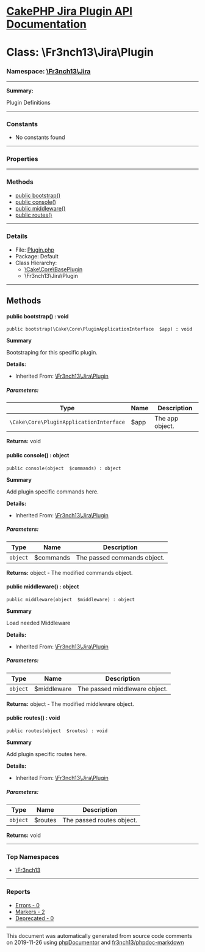 # [CakePHP Jira Plugin API Documentation](../home.md)

# Class: \Fr3nch13\Jira\Plugin
### Namespace: [\Fr3nch13\Jira](../namespaces/Fr3nch13.Jira.md)
---
**Summary:**

Plugin Definitions

---
### Constants
* No constants found
---
### Properties
---
### Methods
* [public bootstrap()](../classes/Fr3nch13.Jira.Plugin.md#method_bootstrap)
* [public console()](../classes/Fr3nch13.Jira.Plugin.md#method_console)
* [public middleware()](../classes/Fr3nch13.Jira.Plugin.md#method_middleware)
* [public routes()](../classes/Fr3nch13.Jira.Plugin.md#method_routes)
---
### Details
* File: [Plugin.php](../files/Plugin.md)
* Package: Default
* Class Hierarchy: 
  * [\Cake\Core\BasePlugin]()
  * \Fr3nch13\Jira\Plugin

---
## Methods
<a name="method_bootstrap" class="anchor"></a>
#### public bootstrap() : void

```
public bootstrap(\Cake\Core\PluginApplicationInterface  $app) : void
```

**Summary**

Bootstraping for this specific plugin.

**Details:**
* Inherited From: [\Fr3nch13\Jira\Plugin](../classes/Fr3nch13.Jira.Plugin.md)
##### Parameters:
| Type | Name | Description |
| ---- | ---- | ----------- |
| <code>\Cake\Core\PluginApplicationInterface</code> | $app  | The app object. |

**Returns:** void


<a name="method_console" class="anchor"></a>
#### public console() : object

```
public console(object  $commands) : object
```

**Summary**

Add plugin specific commands here.

**Details:**
* Inherited From: [\Fr3nch13\Jira\Plugin](../classes/Fr3nch13.Jira.Plugin.md)
##### Parameters:
| Type | Name | Description |
| ---- | ---- | ----------- |
| <code>object</code> | $commands  | The passed commands object. |

**Returns:** object - The modified commands object.


<a name="method_middleware" class="anchor"></a>
#### public middleware() : object

```
public middleware(object  $middleware) : object
```

**Summary**

Load needed Middleware

**Details:**
* Inherited From: [\Fr3nch13\Jira\Plugin](../classes/Fr3nch13.Jira.Plugin.md)
##### Parameters:
| Type | Name | Description |
| ---- | ---- | ----------- |
| <code>object</code> | $middleware  | The passed middleware object. |

**Returns:** object - The modified middleware object.


<a name="method_routes" class="anchor"></a>
#### public routes() : void

```
public routes(object  $routes) : void
```

**Summary**

Add plugin specific routes here.

**Details:**
* Inherited From: [\Fr3nch13\Jira\Plugin](../classes/Fr3nch13.Jira.Plugin.md)
##### Parameters:
| Type | Name | Description |
| ---- | ---- | ----------- |
| <code>object</code> | $routes  | The passed routes object. |

**Returns:** void



---

### Top Namespaces

* [\Fr3nch13](../namespaces/Fr3nch13.html.md)

---

### Reports
* [Errors - 0](../reports/errors.md)
* [Markers - 2](../reports/markers.md)
* [Deprecated - 0](../reports/deprecated.md)

---

This document was automatically generated from source code comments on 2019-11-26 using [phpDocumentor](http://www.phpdoc.org/) and [fr3nch13/phpdoc-markdown](https://github.com/fr3nch13/phpdoc-markdown)

